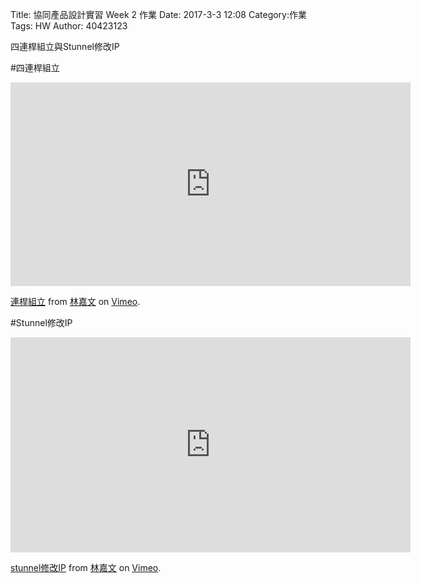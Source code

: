 Title: 協同產品設計實習  Week 2 作業
Date: 2017-3-3 12:08
Category:作業
Tags: HW
Author: 40423123

四連桿組立與Stunnel修改IP
<!-- PELICAN_END_SUMMARY -->

#四連桿組立
<iframe src="https://player.vimeo.com/video/207759842" width="640" height="326" frameborder="0" webkitallowfullscreen mozallowfullscreen allowfullscreen></iframe>
<p><a href="https://vimeo.com/207759842">連桿組立</a> from <a href="https://vimeo.com/user58788851">林嘉文</a> on <a href="https://vimeo.com">Vimeo</a>.</p>


#Stunnel修改IP
<iframe src="https://player.vimeo.com/video/207761431" width="640" height="344" frameborder="0" webkitallowfullscreen mozallowfullscreen allowfullscreen></iframe>
<p><a href="https://vimeo.com/207761431">stunnel修改IP</a> from <a href="https://vimeo.com/user58788851">林嘉文</a> on <a href="https://vimeo.com">Vimeo</a>.</p>
